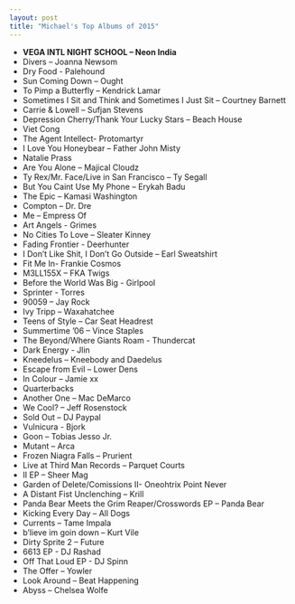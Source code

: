 ```yaml
---
layout: post
title: "Michael's Top Albums of 2015"
---
```


- **VEGA INTL NIGHT SCHOOL – Neon India**
- Divers – Joanna Newsom
- Dry Food - Palehound
- Sun Coming Down – Ought
- To Pimp a Butterfly – Kendrick Lamar
- Sometimes I Sit and Think and Sometimes I Just Sit – Courtney Barnett
- Carrie & Lowell – Sufjan Stevens
- Depression Cherry/Thank Your Lucky Stars – Beach House
- Viet Cong
- The Agent Intellect- Protomartyr
- I Love You Honeybear – Father John Misty
- Natalie Prass
- Are You Alone – Majical Cloudz
- Ty Rex/Mr. Face/Live in San Francisco – Ty Segall
- But You Caint Use My Phone – Erykah Badu
- The Epic – Kamasi Washington
- Compton – Dr. Dre
- Me – Empress Of
- Art Angels - Grimes
- No Cities To Love – Sleater Kinney
- Fading Frontier - Deerhunter
- I Don’t Like Shit, I Don’t Go Outside – Earl Sweatshirt
- Fit Me In- Frankie Cosmos
- M3LL155X – FKA Twigs
- Before the World Was Big - Girlpool
- Sprinter - Torres
- 90059 – Jay Rock
- Ivy Tripp – Waxahatchee
- Teens of Style – Car Seat Headrest
- Summertime ’06 – Vince Staples
- The Beyond/Where Giants Roam - Thundercat
- Dark Energy - Jlin
- Kneedelus – Kneebody and Daedelus
- Escape from Evil – Lower Dens
- In Colour – Jamie xx
- Quarterbacks
- Another One – Mac DeMarco
- We Cool? – Jeff Rosenstock
- Sold Out – DJ Paypal
- Vulnicura - Bjork
- Goon – Tobias Jesso Jr.
- Mutant – Arca 
- Frozen Niagra Falls – Prurient
- Live at Third Man Records – Parquet Courts
- II EP – Sheer Mag
- Garden of Delete/Comissions II- Oneohtrix Point Never
- A Distant Fist Unclenching – Krill
- Panda Bear Meets the Grim Reaper/Crosswords EP – Panda Bear
- Kicking Every Day – All Dogs
- Currents – Tame Impala
- b’lieve im goin down – Kurt Vile
- Dirty Sprite 2 – Future
- 6613 EP - DJ Rashad
- Off That Loud EP - DJ Spinn 
- The Offer – Yowler
- Look Around – Beat Happening
- Abyss – Chelsea Wolfe

